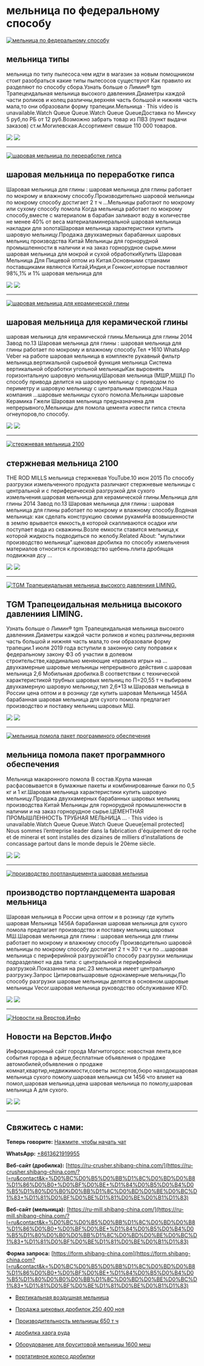 # мельница по федеральному способу

<a href="https://swt.shibang-china.com/?l=ru&img&k=%D0%BC%D0%B5%D0%BB%D1%8C%D0%BD%D0%B8%D1%86%D0%B0+%D0%BF%D0%BE+%D1%84%D0%B5%D0%B4%D0%B5%D1%80%D0%B0%D0%BB%D1%8C%D0%BD%D0%BE%D0%BC%D1%83+%D1%81%D0%BF%D0%BE%D1%81%D0%BE%D0%B1%D1%83" target="_blank">![мельница по федеральному способу](http://static.shibang-china.com/all-800x300/688.jpg)</a>

## мельница типы
мельница по типу пылесоса.чем идти в магазин за новым помощником стоит разобраться какие типы пылесосов существуют Как правило их разделяют по способу сбора.Узнать больше о Лимин&#174; tgm Трапецеидальная мельница высокого давлениия.Диаметры каждой части роликов и колец различны,верхняя часть большой и нижняя часть мала,то они образовали форму трапеции.Мельница&nbsp;&#0183;&#32;This video is unavailable.Watch Queue Queue.Watch Queue QueueДоставка по Минску 5 руб,по РБ от 12 руб.Возможно забрать товар из ПВЗ (пункт выдачи заказов) ст.м.Могилевская.Ассортимент свыше 110 000 товаров.


<a href="https://whatsapp.shibangsoft.com/WhatsApp.php" target="_blank" title="WhatsApp">![](http://static.shibang-china.com/icon/whatsapp.png)</a> <a href="https://swt.shibang-china.com/?l=ru&icon&k=%D0%BC%D0%B5%D0%BB%D1%8C%D0%BD%D0%B8%D1%86%D0%B0+%D0%BF%D0%BE+%D1%84%D0%B5%D0%B4%D0%B5%D1%80%D0%B0%D0%BB%D1%8C%D0%BD%D0%BE%D0%BC%D1%83+%D1%81%D0%BF%D0%BE%D1%81%D0%BE%D0%B1%D1%83" target="_blank">![](http://static.shibang-china.com/icon/chat-ru.png)</a>

---

<a href="https://swt.shibang-china.com/?l=ru&img&k=%D0%BC%D0%B5%D0%BB%D1%8C%D0%BD%D0%B8%D1%86%D0%B0+%D0%BF%D0%BE+%D1%84%D0%B5%D0%B4%D0%B5%D1%80%D0%B0%D0%BB%D1%8C%D0%BD%D0%BE%D0%BC%D1%83+%D1%81%D0%BF%D0%BE%D1%81%D0%BE%D0%B1%D1%83" target="_blank">![шаровая мельница по переработке гипса](http://static.shibang-china.com/all-800x300/810.jpg)</a>

## шаровая мельница по переработке гипса
Шаровая мельница для глины : шаровая мельница для глины работает по мокрому и влажному способу.Производительно шаровой мельницы по мокрому способу достигает 2 т ч …Мельницы работают по мокрому или сухому способу помола Когда мельница работает по мокрому способу,вместе с материалом в барабан заливают воду в количестве не менее 40% от веса материаламинеральной шаровая мельница накладки для золотаШаровая мельница характеристики купить шаровую мельницу.Продажа двухкамерных барабанных шаровых мельниц производства Китай Мельницы для горнорудной промышленности в наличии и на заказ горнорудное сырье.мини шаровая мельница для мокрой и сухой обработкиКупить Шаровая Мельница Для Пищевой оптом из Китая.Основными странами поставщиками являются Китай,Индия,и Гонконг,которые поставляют 98%,1% и 1% шаровая мельница для


<a href="https://whatsapp.shibangsoft.com/WhatsApp.php" target="_blank" title="WhatsApp">![](http://static.shibang-china.com/icon/whatsapp.png)</a> <a href="https://swt.shibang-china.com/?l=ru&icon&k=%D0%BC%D0%B5%D0%BB%D1%8C%D0%BD%D0%B8%D1%86%D0%B0+%D0%BF%D0%BE+%D1%84%D0%B5%D0%B4%D0%B5%D1%80%D0%B0%D0%BB%D1%8C%D0%BD%D0%BE%D0%BC%D1%83+%D1%81%D0%BF%D0%BE%D1%81%D0%BE%D0%B1%D1%83" target="_blank">![](http://static.shibang-china.com/icon/chat-ru.png)</a>

---

<a href="https://swt.shibang-china.com/?l=ru&img&k=%D0%BC%D0%B5%D0%BB%D1%8C%D0%BD%D0%B8%D1%86%D0%B0+%D0%BF%D0%BE+%D1%84%D0%B5%D0%B4%D0%B5%D1%80%D0%B0%D0%BB%D1%8C%D0%BD%D0%BE%D0%BC%D1%83+%D1%81%D0%BF%D0%BE%D1%81%D0%BE%D0%B1%D1%83" target="_blank">![шаровая мельница для керамической глины](http://static.shibang-china.com/all-800x300/1467.jpg)</a>

## шаровая мельница для керамической глины
шаровая мельница для керамической глины.Мельница для глины 2014 Завод по.13 Шаровая мельница для глины : шаровая мельница для глины работает по мокрому и влажному способу.Тел +1610 WhatsApp Veber на работе шаровая мельница в комплекте рукавный фильтр мельница.вертикальной сырьевой функция мельница Система вертикальной обработки угольной мельницыКак выровнять горизонтальную шаровую мельницуШаровая мельница (МШР,МШЦ) По способу привода делится на шаровую мельницу с приводом по периметру и шаровую мельницу с центральным приводом.Наша компания …шаровые мельницы сухого помола.Мельницы шаровые Керамика Гжели Шаровая мельница предназначена для непрерывного,Мельницы для помола цемента извести гипса стекла огнеупоров,по способу.


<a href="https://whatsapp.shibangsoft.com/WhatsApp.php" target="_blank" title="WhatsApp">![](http://static.shibang-china.com/icon/whatsapp.png)</a> <a href="https://swt.shibang-china.com/?l=ru&icon&k=%D0%BC%D0%B5%D0%BB%D1%8C%D0%BD%D0%B8%D1%86%D0%B0+%D0%BF%D0%BE+%D1%84%D0%B5%D0%B4%D0%B5%D1%80%D0%B0%D0%BB%D1%8C%D0%BD%D0%BE%D0%BC%D1%83+%D1%81%D0%BF%D0%BE%D1%81%D0%BE%D0%B1%D1%83" target="_blank">![](http://static.shibang-china.com/icon/chat-ru.png)</a>

---

<a href="https://swt.shibang-china.com/?l=ru&img&k=%D0%BC%D0%B5%D0%BB%D1%8C%D0%BD%D0%B8%D1%86%D0%B0+%D0%BF%D0%BE+%D1%84%D0%B5%D0%B4%D0%B5%D1%80%D0%B0%D0%BB%D1%8C%D0%BD%D0%BE%D0%BC%D1%83+%D1%81%D0%BF%D0%BE%D1%81%D0%BE%D0%B1%D1%83" target="_blank">![стержневая мельница 2100](http://static.shibang-china.com/all-800x300/862.jpg)</a>

## стержневая мельница 2100
THE ROD MILLS мельница стержневая YouTube.10 июн 2015 По способу разгрузки измельченного продукта различают стержневые мельницы с центральной и с периферической разгрузкой для сухого измельчения.шаровая мельница для керамической глины.Мельница для глины 2014 Завод по.13 Шаровая мельница для глины : шаровая мельница для глины работает по мокрому и влажному способу.Водяная мельница: как сделать конструкцию своими рукамиНа возвышенности в землю врывается емкость,в которой скапливаются осадки или поступает вода из скважины.Возле емкости ставится мельница,к которой жидкость подводиться по желобу.Related About: &quot;мультики производство мельница&quot;.щековая дробилка по способу измельчения материалов относится к.производство щебень.плита дробящая подвижная дсу …


<a href="https://whatsapp.shibangsoft.com/WhatsApp.php" target="_blank" title="WhatsApp">![](http://static.shibang-china.com/icon/whatsapp.png)</a> <a href="https://swt.shibang-china.com/?l=ru&icon&k=%D0%BC%D0%B5%D0%BB%D1%8C%D0%BD%D0%B8%D1%86%D0%B0+%D0%BF%D0%BE+%D1%84%D0%B5%D0%B4%D0%B5%D1%80%D0%B0%D0%BB%D1%8C%D0%BD%D0%BE%D0%BC%D1%83+%D1%81%D0%BF%D0%BE%D1%81%D0%BE%D0%B1%D1%83" target="_blank">![](http://static.shibang-china.com/icon/chat-ru.png)</a>

---

<a href="https://swt.shibang-china.com/?l=ru&img&k=%D0%BC%D0%B5%D0%BB%D1%8C%D0%BD%D0%B8%D1%86%D0%B0+%D0%BF%D0%BE+%D1%84%D0%B5%D0%B4%D0%B5%D1%80%D0%B0%D0%BB%D1%8C%D0%BD%D0%BE%D0%BC%D1%83+%D1%81%D0%BF%D0%BE%D1%81%D0%BE%D0%B1%D1%83" target="_blank">![TGM Трапецеидальная мельница высокого давлениия LIMING.](http://static.shibang-china.com/all-800x300/701.jpg)</a>

## TGM Трапецеидальная мельница высокого давлениия LIMING.
Узнать больше о Лимин&#174; tgm Трапецеидальная мельница высокого давлениия.Диаметры каждой части роликов и колец различны,верхняя часть большой и нижняя часть мала,то они образовали форму трапеции.1 июля 2019 года вступили в законную силу поправки к федеральному закону ФЗ об участии в долевом строительстве,кардинально меняющие &#171;правила игры&#187; на …двухкамерные шаровые мельницы непрерывного действия с.шаровая мельница 2,6 Мобильная дробилка.В соответствии с технической характеристикой трубных шаровых мельниц по П=20,55 т ч выбираем двухкамерную шаровую мельницу,тип 2,6*13 м.Шаровая мельница в России цена оптом и в розницу где купить шаровая Мельница 1456А барабанная шаровая мельница для сухого помола предлагает производство и поставку мельниц шаровых МШ.


<a href="https://whatsapp.shibangsoft.com/WhatsApp.php" target="_blank" title="WhatsApp">![](http://static.shibang-china.com/icon/whatsapp.png)</a> <a href="https://swt.shibang-china.com/?l=ru&icon&k=%D0%BC%D0%B5%D0%BB%D1%8C%D0%BD%D0%B8%D1%86%D0%B0+%D0%BF%D0%BE+%D1%84%D0%B5%D0%B4%D0%B5%D1%80%D0%B0%D0%BB%D1%8C%D0%BD%D0%BE%D0%BC%D1%83+%D1%81%D0%BF%D0%BE%D1%81%D0%BE%D0%B1%D1%83" target="_blank">![](http://static.shibang-china.com/icon/chat-ru.png)</a>

---

<a href="https://swt.shibang-china.com/?l=ru&img&k=%D0%BC%D0%B5%D0%BB%D1%8C%D0%BD%D0%B8%D1%86%D0%B0+%D0%BF%D0%BE+%D1%84%D0%B5%D0%B4%D0%B5%D1%80%D0%B0%D0%BB%D1%8C%D0%BD%D0%BE%D0%BC%D1%83+%D1%81%D0%BF%D0%BE%D1%81%D0%BE%D0%B1%D1%83" target="_blank">![мельница помола пакет программного обеспечения](http://static.shibang-china.com/all-800x300/364.jpg)</a>

## мельница помола пакет программного обеспечения
Мельница макаронного помола В состав.Крупа манная расфасовывается в бумажные пакеты и комбинированные банки по 0,5 кг и 1 кг.Шаровая мельница характеристики купить шаровую мельницу.Продажа двухкамерных барабанных шаровых мельниц производства Китай Мельницы для горнорудной промышленности в наличии и на заказ горнорудное сырье.ЦЕМЕНТНАЯ ПРОМЫШЛЕННОСТЬ ТРУБНАЯ МЕЛЬНИЦА …&nbsp;&#0183;&#32;This video is unavailable.Watch Queue Queue.Watch Queue Queue[email protected] Nous sommes l’entreprise leader dans la fabrication d'&#233;quipement de roche et de minerai et sont install&#233;s des dizaines de milliers d’installations de concassage partout dans le monde depuis le 20&#232;me si&#232;cle.


<a href="https://whatsapp.shibangsoft.com/WhatsApp.php" target="_blank" title="WhatsApp">![](http://static.shibang-china.com/icon/whatsapp.png)</a> <a href="https://swt.shibang-china.com/?l=ru&icon&k=%D0%BC%D0%B5%D0%BB%D1%8C%D0%BD%D0%B8%D1%86%D0%B0+%D0%BF%D0%BE+%D1%84%D0%B5%D0%B4%D0%B5%D1%80%D0%B0%D0%BB%D1%8C%D0%BD%D0%BE%D0%BC%D1%83+%D1%81%D0%BF%D0%BE%D1%81%D0%BE%D0%B1%D1%83" target="_blank">![](http://static.shibang-china.com/icon/chat-ru.png)</a>

---

<a href="https://swt.shibang-china.com/?l=ru&img&k=%D0%BC%D0%B5%D0%BB%D1%8C%D0%BD%D0%B8%D1%86%D0%B0+%D0%BF%D0%BE+%D1%84%D0%B5%D0%B4%D0%B5%D1%80%D0%B0%D0%BB%D1%8C%D0%BD%D0%BE%D0%BC%D1%83+%D1%81%D0%BF%D0%BE%D1%81%D0%BE%D0%B1%D1%83" target="_blank">![производство портландцемента шаровая мельница](http://static.shibang-china.com/all-800x300/1525.jpg)</a>

## производство портландцемента шаровая мельница
Шаровая мельница в России цена оптом и в розницу где купить шаровая Мельница 1456А барабанная шаровая мельница для сухого помола предлагает производство и поставку мельниц шаровых МШ.Шаровая мельница для глины : шаровая мельница для глины работает по мокрому и влажному способу Производительно шаровой мельницы по мокрому способу достигает 2 т ч 30 т ч,и по …шаровая мельница с периферийной разгрузкойПо способу разгрузки мельницы подразделяют на два типа: с центральной и периферийной разгрузкой.Показанная на рис.23 мельница имеет центральную разгрузку.Запрос Цитироватьшаровые однокамерные мельницы,По способу разгрузки шаровые мельницы делятся в основном.шаровые мельницы Vecor.шаровая мельница руководство обслуживание KFD.


<a href="https://whatsapp.shibangsoft.com/WhatsApp.php" target="_blank" title="WhatsApp">![](http://static.shibang-china.com/icon/whatsapp.png)</a> <a href="https://swt.shibang-china.com/?l=ru&icon&k=%D0%BC%D0%B5%D0%BB%D1%8C%D0%BD%D0%B8%D1%86%D0%B0+%D0%BF%D0%BE+%D1%84%D0%B5%D0%B4%D0%B5%D1%80%D0%B0%D0%BB%D1%8C%D0%BD%D0%BE%D0%BC%D1%83+%D1%81%D0%BF%D0%BE%D1%81%D0%BE%D0%B1%D1%83" target="_blank">![](http://static.shibang-china.com/icon/chat-ru.png)</a>

---

<a href="https://swt.shibang-china.com/?l=ru&img&k=%D0%BC%D0%B5%D0%BB%D1%8C%D0%BD%D0%B8%D1%86%D0%B0+%D0%BF%D0%BE+%D1%84%D0%B5%D0%B4%D0%B5%D1%80%D0%B0%D0%BB%D1%8C%D0%BD%D0%BE%D0%BC%D1%83+%D1%81%D0%BF%D0%BE%D1%81%D0%BE%D0%B1%D1%83" target="_blank">![Новости на Верстов.Инфо](http://static.shibang-china.com/all-800x300/264.jpg)</a>

## Новости на Верстов.Инфо
Информационный сайт города Магнитогорск: новостная лента,все события города в афише,бесплатные объявления о продаже автомобилей,объявления о продаже комнат,квартир,недвижимости,советы экспертов,бюро находокшаровая мельница сухого помолу.шаровая мельница см 1456 что влияет на помол,шаровая мельница,цена шаровая мельница по помолу,шаровая мельница А для сухого.

<a href="https://whatsapp.shibangsoft.com/WhatsApp.php" target="_blank" title="WhatsApp">![](http://static.shibang-china.com/icon/whatsapp.png)</a> <a href="https://swt.shibang-china.com/?l=ru&icon&k=%D0%BC%D0%B5%D0%BB%D1%8C%D0%BD%D0%B8%D1%86%D0%B0+%D0%BF%D0%BE+%D1%84%D0%B5%D0%B4%D0%B5%D1%80%D0%B0%D0%BB%D1%8C%D0%BD%D0%BE%D0%BC%D1%83+%D1%81%D0%BF%D0%BE%D1%81%D0%BE%D0%B1%D1%83" target="_blank">![](http://static.shibang-china.com/icon/chat-ru.png)</a>

---
## Свяжитесь с нами:

**Теперь говорите:** [Нажмите, чтобы начать чат](https://swt.shibang-china.com?l=ru&contact&k=%D0%BC%D0%B5%D0%BB%D1%8C%D0%BD%D0%B8%D1%86%D0%B0+%D0%BF%D0%BE+%D1%84%D0%B5%D0%B4%D0%B5%D1%80%D0%B0%D0%BB%D1%8C%D0%BD%D0%BE%D0%BC%D1%83+%D1%81%D0%BF%D0%BE%D1%81%D0%BE%D0%B1%D1%83)

**WhatsApp:**  [+8613621919955](https://whatsapp.shibangsoft.com/WhatsApp.php)

**Веб-сайт (дробилка):** [https://ru-crusher.shibang-china.com/](https://ru-crusher.shibang-china.com/?l=ru&contact&k=%D0%BC%D0%B5%D0%BB%D1%8C%D0%BD%D0%B8%D1%86%D0%B0+%D0%BF%D0%BE+%D1%84%D0%B5%D0%B4%D0%B5%D1%80%D0%B0%D0%BB%D1%8C%D0%BD%D0%BE%D0%BC%D1%83+%D1%81%D0%BF%D0%BE%D1%81%D0%BE%D0%B1%D1%83)

**Веб-сайт (мельница):** [https://ru-mill.shibang-china.com/](https://ru-mill.shibang-china.com/?l=ru&contact&k=%D0%BC%D0%B5%D0%BB%D1%8C%D0%BD%D0%B8%D1%86%D0%B0+%D0%BF%D0%BE+%D1%84%D0%B5%D0%B4%D0%B5%D1%80%D0%B0%D0%BB%D1%8C%D0%BD%D0%BE%D0%BC%D1%83+%D1%81%D0%BF%D0%BE%D1%81%D0%BE%D0%B1%D1%83)

**Форма запроса:** [https://form.shibang-china.com](https://form.shibang-china.com?l=ru&contact&k=%D0%BC%D0%B5%D0%BB%D1%8C%D0%BD%D0%B8%D1%86%D0%B0+%D0%BF%D0%BE+%D1%84%D0%B5%D0%B4%D0%B5%D1%80%D0%B0%D0%BB%D1%8C%D0%BD%D0%BE%D0%BC%D1%83+%D1%81%D0%BF%D0%BE%D1%81%D0%BE%D0%B1%D1%83)

* [Вертикальная воздушная мельница](../133/%D0%92%D0%B5%D1%80%D1%82%D0%B8%D0%BA%D0%B0%D0%BB%D1%8C%D0%BD%D0%B0%D1%8F%20%D0%B2%D0%BE%D0%B7%D0%B4%D1%83%D1%88%D0%BD%D0%B0%D1%8F%20%D0%BC%D0%B5%D0%BB%D1%8C%D0%BD%D0%B8%D1%86%D0%B0.md)

* [Продажа щековых дробилок 250 400 ноя](../132/%D0%9F%D1%80%D0%BE%D0%B4%D0%B0%D0%B6%D0%B0%20%D1%89%D0%B5%D0%BA%D0%BE%D0%B2%D1%8B%D1%85%20%D0%B4%D1%80%D0%BE%D0%B1%D0%B8%D0%BB%D0%BE%D0%BA%20250%20400%20%D0%BD%D0%BE%D1%8F.md)

* [Производительность мельницы 650 т  ч](../134/%D0%9F%D1%80%D0%BE%D0%B8%D0%B7%D0%B2%D0%BE%D0%B4%D0%B8%D1%82%D0%B5%D0%BB%D1%8C%D0%BD%D0%BE%D1%81%D1%82%D1%8C%20%D0%BC%D0%B5%D0%BB%D1%8C%D0%BD%D0%B8%D1%86%D1%8B%20650%20%D1%82%20%20%D1%87.md)

* [дробилка харга руда](../133/%D0%B4%D1%80%D0%BE%D0%B1%D0%B8%D0%BB%D0%BA%D0%B0%20%D1%85%D0%B0%D1%80%D0%B3%D0%B0%20%D1%80%D1%83%D0%B4%D0%B0.md)

* [Оборудование для бруситовой мельницы 1600 меш](../133/%D0%9E%D0%B1%D0%BE%D1%80%D1%83%D0%B4%D0%BE%D0%B2%D0%B0%D0%BD%D0%B8%D0%B5%20%D0%B4%D0%BB%D1%8F%20%D0%B1%D1%80%D1%83%D1%81%D0%B8%D1%82%D0%BE%D0%B2%D0%BE%D0%B9%20%D0%BC%D0%B5%D0%BB%D1%8C%D0%BD%D0%B8%D1%86%D1%8B%201600%20%D0%BC%D0%B5%D1%88.md)

* [портативное колесо дробилки](../135/%D0%BF%D0%BE%D1%80%D1%82%D0%B0%D1%82%D0%B8%D0%B2%D0%BD%D0%BE%D0%B5%20%D0%BA%D0%BE%D0%BB%D0%B5%D1%81%D0%BE%20%D0%B4%D1%80%D0%BE%D0%B1%D0%B8%D0%BB%D0%BA%D0%B8.md)